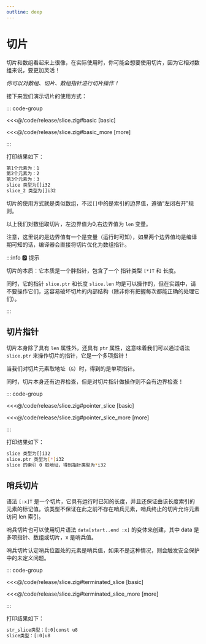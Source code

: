```yaml
---
outline: deep
---
```


# 切片

切片和数组看起来上很像，在实际使用时，你可能会想要使用切片，因为它相对数组来说，要更加灵活！

_你可以对数组、切片、数组指针进行切片操作！_

接下来我们演示切片的使用方式：

::: code-group

<<<@/code/release/slice.zig#basic [basic]

<<<@/code/release/slice.zig#basic_more [more]

:::

打印结果如下：

```sh
第1个元素为：1
第2个元素为：2
第3个元素为：3
slice 类型为[]i32
slice_2 类型为[]i32
```

切片的使用方式就是类似数组，不过`[]`中的是索引的边界值，遵循“左闭右开”规则。

以上我们对数组取切片，左边界值为0,右边界值为 `len` 变量。

注意，这里说的是边界值有一个是变量（运行时可知），如果两个边界值均是编译期可知的话，编译器会直接将切片优化为数组指针。

:::info 🅿️ 提示

切片的本质：它本质是一个胖指针，包含了一个 指针类型 `[*]T` 和 长度。

同时，它的指针 `slice.ptr` 和长度 `slice.len` 均是可以操作的，但在实践中，请不要操作它们，这容易破坏切片的内部结构（除非你有把握每次都能正确的处理它们）。

:::

## 切片指针

切片本身除了具有 `len` 属性外，还具有 `ptr` 属性，这意味着我们可以通过语法 `slice.ptr` 来操作切片的指针，它是一个多项指针！

当我们对切片元素取地址（`&`）时，得到的是单项指针。

同时，切片本身还有边界检查，但是对切片指针做操作则不会有边界检查！

::: code-group

<<<@/code/release/slice.zig#pointer_slice [basic]

<<<@/code/release/slice.zig#pointer_slice_more [more]

:::

打印结果如下：

```sh
slice 类型为[]i32
slice.ptr 类型为[*]i32
slice 的索引 0 取地址，得到指针类型为*i32
```

## 哨兵切片

语法 `[:x]T` 是一个切片，它具有运行时已知的长度，并且还保证由该长度索引的元素的标记值。该类型不保证在此之前不存在哨兵元素，哨兵终止的切片允许元素访问 len 索引。

哨兵切片也可以使用切片语法 `data[start..end :x]` 的变体来创建，其中 data 是多项指针、数组或切片，x 是哨兵值。

哨兵切片认定哨兵位置处的元素是哨兵值，如果不是这种情况，则会触发安全保护中的未定义问题。

::: code-group

<<<@/code/release/slice.zig#terminated_slice [basic]

<<<@/code/release/slice.zig#terminated_slice_more [more]

:::

打印结果如下：

```sh
str_slice类型：[:0]const u8
slice类型：[:0]u8
```
